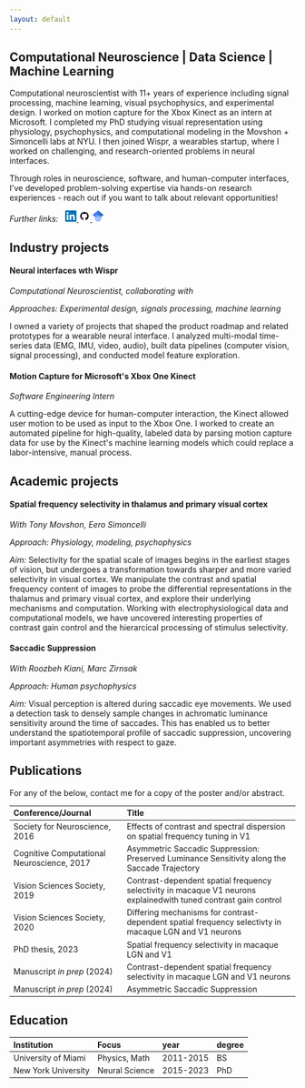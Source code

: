 ```yaml
---
layout: default
---
```


## Computational Neuroscience | Data Science | Machine Learning

Computational neuroscientist with 11+ years of experience including signal processing, machine learning, visual psychophysics, and experimental design.
I worked on motion capture for the Xbox Kinect as an intern at Microsoft.
I completed my PhD studying visual representation using physiology, psychophysics, and computational modeling in the Movshon + Simoncelli labs at NYU.
I then joined Wispr, a wearables startup, where I worked on challenging, and research-oriented problems in neural interfaces. 

Through roles in neuroscience, software, and human-computer interfaces, I've developed problem-solving expertise via hands-on research experiences - reach out if you want to talk about relevant opportunities!

<p>
  <i>Further links:</i>&nbsp;&nbsp;
  <a href="https://www.linkedin.com/in/paul-g-levy/">
    <img src="photos/linkedin.png" alt="linkedin page" width="20"/>
  </a>

  <a href="https://github.com/paul-levy/">
    <img src="photos/github.png" alt="github page" width="20"/>
  </a>

  <a href="https://scholar.google.com/citations?user=ktGHoHYAAAAJ&hl=en">
    <img src="photos/scholar.png" alt="scholar page" width="20"/>
  </a>
</p>

## Industry projects

#### Neural interfaces wth Wispr

*Computational Neuroscientist, collaborating with*

*Approaches: Experimental design, signals processing, machine learning*

I owned a variety of projects that shaped the product roadmap and related prototypes for a wearable neural interface. 
I analyzed multi-modal time-series data (EMG, IMU, video, audio), built data pipelines (computer vision, signal processing), and conducted model feature exploration.


#### Motion Capture for Microsoft's Xbox One Kinect
*Software Engineering Intern*

A cutting-edge device for human-computer interaction, the Kinect allowed user motion to be used as input to the Xbox One.
I worked to create an automated pipeline for high-quality, labeled data by parsing motion capture data for use by the Kinect's machine learning models which could replace a labor-intensive, manual process.

## Academic projects

#### Spatial frequency selectivity in thalamus and primary visual cortex

*With Tony Movshon, Eero Simoncelli*

*Approach: Physiology, modeling, psychophysics*

*Aim:* Selectivity for the spatial scale of images begins in the earliest stages of vision, but undergoes a transformation towards
sharper and more varied selectivity in visual cortex. We manipulate the contrast and spatial frequency content of images to probe the 
differential representations in the thalamus and primary visual cortex, and explore their underlying mechanisms and computation.
Working with electrophysiological data and computational models, we have uncovered 
interesting properties of contrast gain control and the hierarcical processing of stimulus selectivity.

#### Saccadic Suppression

*With Roozbeh Kiani, Marc Zirnsak*

*Approach: Human psychophysics*

*Aim:* Visual perception is altered during saccadic eye movements. We used a detection task to densely sample changes in achromatic luminance sensitivity around the time of saccades.
This has enabled us to better understand the spatiotemporal profile of saccadic suppression, uncovering important asymmetries with respect to gaze.
 
## Publications

For any of the below, contact me for a copy of the poster and/or abstract.

| Conference/Journal              | Title                                                   | 
|:--------------------------------|:--------------------------------------------------------|
| Society for Neuroscience, 2016  | Effects of contrast and spectral dispersion on spatial frequency tuning in V1 |
| Cognitive Computational Neuroscience, 2017 | Asymmetric Saccadic Suppression: Preserved Luminance Sensitivity along the Saccade Trajectory |
| Vision Sciences Society, 2019   | Contrast-dependent spatial frequency selectivity in macaque V1 neurons explainedwith tuned contrast gain control |
| Vision Sciences Society, 2020   | Differing mechanisms for contrast-dependent spatial frequency selectivty in macaque LGN and V1 neurons |
| PhD thesis, 2023                | Spatial frequency selectivity in macaque LGN and V1 |
| Manuscript _in prep_ (2024)     | Contrast-dependent spatial frequency selectivity in macaque LGN and V1 neurons |
| Manuscript _in prep_ (2024)     | Asymmetric Saccadic Suppression |

## Education

| Institution           | Focus             | year           | degree                       |
|:----------------------|:------------------|:---------------|:-----------------------------|
| University of Miami   | Physics, Math     | 2011-2015      | BS                           |
| New York University   | Neural Science    | 2015-2023      | PhD                          |
